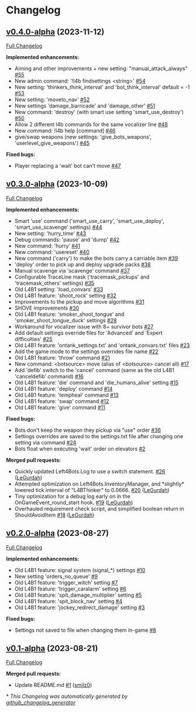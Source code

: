 # Changelog

## [v0.4.0-alpha](https://github.com/smilz0/Left4Bots/tree/v0.4.0-alpha) (2023-11-12)

[Full Changelog](https://github.com/smilz0/Left4Bots/compare/v0.3.0-alpha...v0.4.0-alpha)

**Implemented enhancements:**

- Aiming and other improvements + new setting: "manual\_attack\_always" [\#55](https://github.com/smilz0/Left4Bots/issues/55)
- New admin command: '!l4b findsettings \<string\>' [\#54](https://github.com/smilz0/Left4Bots/issues/54)
- New setting: 'thinkers\_think\_interval' and 'bot\_think\_interval' default = -1 [\#53](https://github.com/smilz0/Left4Bots/issues/53)
- New setting: 'moveto\_nav' [\#52](https://github.com/smilz0/Left4Bots/issues/52)
- New settings 'damage\_barricade' and 'damage\_other' [\#51](https://github.com/smilz0/Left4Bots/issues/51)
- New command: 'destroy' \(with smart use setting 'smart\_use\_destroy'\) [\#50](https://github.com/smilz0/Left4Bots/issues/50)
- Allow 2 different l4b commands for the same vocalizer line [\#48](https://github.com/smilz0/Left4Bots/issues/48)
- New command: !l4b help \[command\] [\#46](https://github.com/smilz0/Left4Bots/issues/46)
- give/swap weapons \(new settings: 'give\_bots\_weapons', 'userlevel\_give\_weapons'\) [\#45](https://github.com/smilz0/Left4Bots/issues/45)

**Fixed bugs:**

- Player replacing a 'wait' bot can't move [\#47](https://github.com/smilz0/Left4Bots/issues/47)

## [v0.3.0-alpha](https://github.com/smilz0/Left4Bots/tree/v0.3.0-alpha) (2023-10-09)

[Full Changelog](https://github.com/smilz0/Left4Bots/compare/v0.2.0-alpha...v0.3.0-alpha)

**Implemented enhancements:**

- Smart 'use' command \('smart\_use\_carry', 'smart\_use\_deploy', 'smart\_use\_scavenge' settings\) [\#44](https://github.com/smilz0/Left4Bots/issues/44)
- New setting: 'hurry\_time' [\#43](https://github.com/smilz0/Left4Bots/issues/43)
- Debug commands: 'pause' and 'dump' [\#42](https://github.com/smilz0/Left4Bots/issues/42)
- New command: 'hurry' [\#41](https://github.com/smilz0/Left4Bots/issues/41)
- New command: 'usereset' [\#40](https://github.com/smilz0/Left4Bots/issues/40)
- New command \('carry'\) to make the bots carry a carriable item [\#39](https://github.com/smilz0/Left4Bots/issues/39)
- 'deploy' order to pick up and deploy upgrade packs [\#38](https://github.com/smilz0/Left4Bots/issues/38)
- Manual scavenge via 'scavenge' command [\#37](https://github.com/smilz0/Left4Bots/issues/37)
- Configurable TraceLine mask \('tracemask\_pickups' and 'tracemask\_others' settings\) [\#35](https://github.com/smilz0/Left4Bots/issues/35)
- Old L4B1 setting: 'load\_convars' [\#33](https://github.com/smilz0/Left4Bots/issues/33)
- Old L4B1 feature: 'shoot\_rock' setting [\#32](https://github.com/smilz0/Left4Bots/issues/32)
- Improvements to the pickup and move algorithms [\#31](https://github.com/smilz0/Left4Bots/issues/31)
- SHOVE improvements [\#30](https://github.com/smilz0/Left4Bots/issues/30)
- Old L4B1 feature: 'smoker\_shoot\_tongue' and 'smoker\_shoot\_tongue\_duck' settings [\#28](https://github.com/smilz0/Left4Bots/issues/28)
- Workaround for vocalizer issue with 8+ survivor bots [\#27](https://github.com/smilz0/Left4Bots/issues/27)
- Add default settings override files for 'Advanced' and 'Expert difficulties' [\#25](https://github.com/smilz0/Left4Bots/issues/25)
- Old L4B1 feature: 'ontank\_settings.txt' and 'ontank\_convars.txt' files [\#23](https://github.com/smilz0/Left4Bots/issues/23)
- Add the game mode to the settings overrides file name [\#22](https://github.com/smilz0/Left4Bots/issues/22)
- Old L4B1 feature: 'throw' command [\#21](https://github.com/smilz0/Left4Bots/issues/21)
- New command: \<botsource\> move \(alias of \<botsource\> cancel all\) [\#17](https://github.com/smilz0/Left4Bots/issues/17)
- Add 'defib' switch to the 'cancel' command \(same as the old L4B1 'canceldefib' command\) [\#16](https://github.com/smilz0/Left4Bots/issues/16)
- Old L4B1 feature: 'die' command and 'die\_humans\_alive' setting [\#15](https://github.com/smilz0/Left4Bots/issues/15)
- Old L4B1 feature: 'deploy' command [\#14](https://github.com/smilz0/Left4Bots/issues/14)
- Old L4B1 feature: 'tempheal' command [\#13](https://github.com/smilz0/Left4Bots/issues/13)
- Old L4B1 feature: 'swap' command [\#12](https://github.com/smilz0/Left4Bots/issues/12)
- Old L4B1 feature: 'give' command [\#11](https://github.com/smilz0/Left4Bots/issues/11)

**Fixed bugs:**

- Bots don't keep the weapon they pickup via "use" order [\#36](https://github.com/smilz0/Left4Bots/issues/36)
- Settings overrides are saved to the settings.txt file after changing one setting via command [\#24](https://github.com/smilz0/Left4Bots/issues/24)
- Bots float when executing 'wait' order on elevators [\#2](https://github.com/smilz0/Left4Bots/issues/2)

**Merged pull requests:**

- Quickly updated Left4Bots.Log to use a switch statement. [\#26](https://github.com/smilz0/Left4Bots/pull/26) ([LeGurdah](https://github.com/LeGurdah))
- Attempted optimization on Left4Bots.InventoryManager, and \*slightly\* lowered tick interval of "L4BThinker" to 0.0666. [\#20](https://github.com/smilz0/Left4Bots/pull/20) ([LeGurdah](https://github.com/LeGurdah))
- Tiny optimization for a debug log early on in the OnGameEvent\_round\_start hook. [\#19](https://github.com/smilz0/Left4Bots/pull/19) ([LeGurdah](https://github.com/LeGurdah))
- Overhauled requirement check script, and simplified boolean return in ShouldAvoidItem [\#18](https://github.com/smilz0/Left4Bots/pull/18) ([LeGurdah](https://github.com/LeGurdah))

## [v0.2.0-alpha](https://github.com/smilz0/Left4Bots/tree/v0.2.0-alpha) (2023-08-27)

[Full Changelog](https://github.com/smilz0/Left4Bots/compare/v0.1-alpha...v0.2.0-alpha)

**Implemented enhancements:**

- Old L4B1 feature: signal system \(signal\_\*\) settings [\#10](https://github.com/smilz0/Left4Bots/issues/10)
- New setting 'orders\_no\_queue' [\#9](https://github.com/smilz0/Left4Bots/issues/9)
- Old L4B1 feature: 'trigger\_witch' setting [\#7](https://github.com/smilz0/Left4Bots/issues/7)
- Old L4B1 feature: 'trigger\_caralarm' setting [\#6](https://github.com/smilz0/Left4Bots/issues/6)
- Old L4B1 feature: 'spit\_damage\_multiplier' setting [\#5](https://github.com/smilz0/Left4Bots/issues/5)
- Old L4B1 feature: 'spit\_block\_nav' setting [\#4](https://github.com/smilz0/Left4Bots/issues/4)
- Old L4B1 feature: 'jockey\_redirect\_damage' setting [\#3](https://github.com/smilz0/Left4Bots/issues/3)

**Fixed bugs:**

- Settings not saved to file when changing them in-game [\#8](https://github.com/smilz0/Left4Bots/issues/8)

## [v0.1-alpha](https://github.com/smilz0/Left4Bots/tree/v0.1-alpha) (2023-08-21)

[Full Changelog](https://github.com/smilz0/Left4Bots/compare/4f29dd1c2a1d2a90c8d999a80ea50b041a6c1fd8...v0.1-alpha)

**Merged pull requests:**

- Update README.md [\#1](https://github.com/smilz0/Left4Bots/pull/1) ([smilz0](https://github.com/smilz0))



\* *This Changelog was automatically generated by [github_changelog_generator](https://github.com/github-changelog-generator/github-changelog-generator)*

